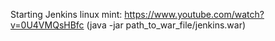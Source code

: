 Starting Jenkins linux mint: https://www.youtube.com/watch?v=0U4VMQsHBfc (java -jar path_to_war_file/jenkins.war)